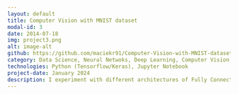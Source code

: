 ```yaml
---
layout: default
title: Computer Vision with MNIST dataset
modal-id: 3
date: 2014-07-18
img: project3.png
alt: image-alt
github: https://github.com/maciekr91/Computer-Vision-with-MNIST-dataset
category: Data Science, Neural Netwoks, Deep Learning, Computer Vision 
technologies: Python (Tensorflow/Keras), Jupyter Notebook
project-date: January 2024
description: I experiment with different architectures of Fully Connected and Convolutional Neural Networks to teach model recognize hand-written digits.
---
```


